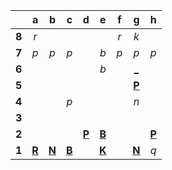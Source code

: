 |     |  a  |  b  |  c  |  d  |  e  |  f  |  g  |  h  |
|:---:|:---:|:---:|:---:|:---:|:---:|:---:|:---:|:---:|
|  **8**  |  _r_  |     |     |     |     |  _r_  |  _k_  |     |
|  **7**  |  _p_  |  _p_  |  _p_  |     |  _b_  |  _p_  |  _p_  |  _p_  |
|  **6**  |     |     |     |     |  _b_  |     |  [_](http://localhost:8080/api/chess/play?move=g5g6)  |     |
|  **5**  |     |     |     |     |     |     |  [**P**](http://localhost:8080/api/chess/select?square=g5)  |     |
|  **4**  |     |     |  _p_  |     |     |     |  _n_  |     |
|  **3**  |     |     |     |     |     |     |     |     |
|  **2**  |     |     |     |  [**P**](http://localhost:8080/api/chess/select?square=d2)  |  [**B**](http://localhost:8080/api/chess/select?square=e2)  |     |     |  [**P**](http://localhost:8080/api/chess/select?square=h2)  |
|  **1**  |  [**R**](http://localhost:8080/api/chess/select?square=a1)  |  [**N**](http://localhost:8080/api/chess/select?square=b1)  |  [**B**](http://localhost:8080/api/chess/select?square=c1)  |     |  [**K**](http://localhost:8080/api/chess/select?square=e1)  |     |  [**N**](https://github.com/grim-kalman)  |  _q_  |
